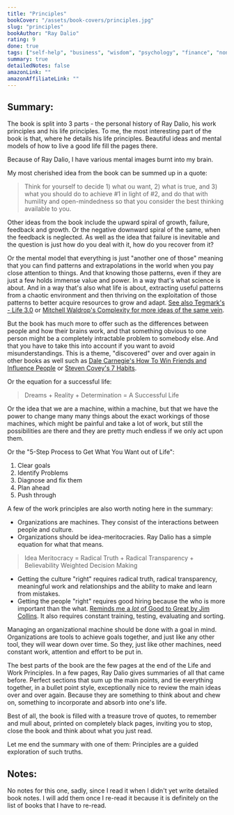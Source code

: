 ```yaml
---
title: "Principles"
bookCover: "/assets/book-covers/principles.jpg"
slug: "principles"
bookAuthor: "Ray Dalio"
rating: 9
done: true
tags: ["self-help", "business", "wisdom", "psychology", "finance", "non-fiction"]
summary: true
detailedNotes: false
amazonLink: ""
amazonAffiliateLink: ""
---
```


## Summary: 

The book is split into 3 parts - the personal history of Ray Dalio, his work principles and his life principles. To me, the most interesting part of the book is that, where he details his life principles. Beautiful ideas and mental models of how to live a good life fill the pages there. 

Because of Ray Dalio, I have various mental images burnt into my brain. 

My most cherished idea from the book can be summed up in a quote:

> Think for yourself to decide 1) what ou want, 2) what is true, and 3) what you should do to achieve #1 in light of #2, and do that with humility and open-mindedness so that you consider the best thinking available to you. 

Other ideas from the book include the upward spiral of growth, failure, feedback and growth. Or the negative downward spiral of the same, when the feedback is neglected. As well as the idea that failure is inevitable and the question is just how do you deal with it, how do you recover from it? 

Or the mental model that everything is just "another one of those" meaning that you can find patterns and extrapolations in the world when you pay close attention to things. And that knowing those patterns, even if they are just a few holds immense value and power. In a way that's what science is about. And in a way that's also what life is about, extracting useful patterns from a chaotic environment and then thriving on the exploitation of those patterns to better acquire resources to grow and adapt. [See also Tegmark's - Life 3.0](/booknotes/life-3-0) or [Mitchell Waldrop's Complexity for more ideas of the same vein](/booknotes/complexity).

But the book has much more to offer such as the differences between people and how their brains work, and that something obvious to one person might be a completely intractable problem to somebody else. And that you have to take this into account if you want to avoid misunderstandings. This is a theme, "discovered" over and over again in other books as well such as [Dale Carnegie's How To Win Friends and Influence People](/booknotes/how-to-win-friends-and-influence-people) or [Steven Covey's 7 Habits](/booknotes/7-habits).

Or the equation for a successful life: 

> Dreams + Reality + Determination = A Successful Life

Or the idea that we are a machine, within a machine, but that we have the power to change many many things about the exact workings of those machines, which might be painful and take a lot of work, but still the possibilities are there and they are pretty much endless if we only act upon them. 

Or the "5-Step Process to Get What You Want out of Life": 
1. Clear goals
2. Identify Problems 
3. Diagnose and fix them
4. Plan ahead
5. Push through 

A few of the work principles are also worth noting here in the summary: 
- Organizations are machines. They consist of the interactions between people and culture. 
- Organizations should be idea-meritocracies. Ray Dalio has a simple equation for what that means. 

> Idea Meritocracy = Radical Truth +  Radical Transparency + Believability Weighted Decision Making

- Getting the culture "right" requires radical truth, radical transparency, meaningful work and relationships and the ability to make and learn from mistakes. 
- Getting the people "right" requires good hiring because the who is more important than the what. [Reminds me a *lot* of Good to Great by Jim Collins](/booknotes/good-to-great). It also requires constant training, testing, evaluating and sorting.

Managing an organizational machine should be done with a goal in mind. Organizations are tools to achieve goals together, and just like any other tool, they will wear down over time. So they, just like other machines, need constant work, attention and effort to be put in.  


The best parts of the book are the few pages at the end of the Life and Work Principles. In a few pages, Ray Dalio gives summaries of all that came before. Perfect sections that sum up the main points, and tie everything together, in a bullet point style, exceptionally nice to review the main ideas over and over again. Because they are something to think about and chew on, something to incorporate and absorb into one's life. 

Best of all, the book is filled with a treasure trove of quotes, to remember and mull about, printed on completely black pages, inviting you to stop, close the book and think about what you just read. 

Let me end the summary with one of them:
Principles are a guided exploration of such truths.  

## Notes: 

No notes for this one, sadly, since I read it when I didn't yet write detailed book notes. I will add them once I re-read it because it is definitely on the list of books that I have to re-read. 